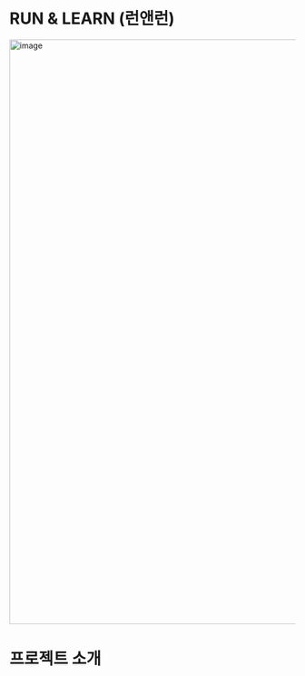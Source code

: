 <h1>RUN & LEARN (런앤런)</h1>
<img width="1417" height="1031" alt="image" src="https://github.com/user-attachments/assets/29ffdae5-2e8a-4d92-8ac5-8a65a34accfe" />

# 프로젝트 소개
